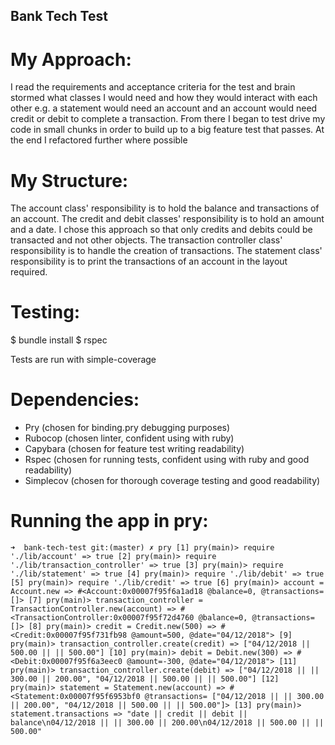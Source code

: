 ## Bank Tech Test

# My Approach:

I read the requirements and acceptance criteria for the test and brain stormed what classes I would need and how they would interact with each other e.g. a statement would need an account and an account would need credit or debit to complete a transaction. From there I began to test drive my code in small chunks in order to build up to a big feature test that passes. At the end I refactored further where possible

# My Structure:

The account class' responsibility is to hold the balance and transactions of an account. The credit and debit classes' responsibility is to hold an amount and a date. I chose this approach so that only credits and debits could be transacted and not other objects. The transaction controller class' responsibility is to handle the creation of transactions. The statement class' responsibility is to print the transactions of an account in the layout required.

# Testing:

$ bundle install
$ rspec

Tests are run with simple-coverage

# Dependencies:

- Pry (chosen for binding.pry debugging purposes)
- Rubocop (chosen linter, confident using with ruby)
- Capybara (chosen for feature test writing readability)
- Rspec (chosen for running tests, confident using with ruby and good readability)
- Simplecov (chosen for thorough coverage testing and good readability)

# Running the app in pry:

`➜  bank-tech-test git:(master) ✗ pry
[1] pry(main)> require './lib/account'
=> true
[2] pry(main)> require './lib/transaction_controller'
=> true
[3] pry(main)> require './lib/statement'
=> true
[4] pry(main)> require './lib/debit'
=> true
[5] pry(main)> require './lib/credit'
=> true
[6] pry(main)> account = Account.new
=> #<Account:0x00007f95f6a1ad18 @balance=0, @transactions=[]>
[7] pry(main)> transaction_controller = TransactionController.new(account)
=> #<TransactionController:0x00007f95f72d4760 @balance=0, @transactions=[]>
[8] pry(main)> credit = Credit.new(500)
=> #<Credit:0x00007f95f731fb98 @amount=500, @date="04/12/2018">
[9] pry(main)> transaction_controller.create(credit)
=> ["04/12/2018 || 500.00 || || 500.00"]
[10] pry(main)> debit = Debit.new(300)
=> #<Debit:0x00007f95f6a3eec0 @amount=-300, @date="04/12/2018">
[11] pry(main)> transaction_controller.create(debit)
=> ["04/12/2018 || || 300.00 || 200.00", "04/12/2018 || 500.00 || || 500.00"]
[12] pry(main)> statement = Statement.new(account)
=> #<Statement:0x00007f95f6953bf0
 @transactions=
  ["04/12/2018 || || 300.00 || 200.00", "04/12/2018 || 500.00 || || 500.00"]>
[13] pry(main)> statement.transactions
=> "date || credit || debit || balance\n04/12/2018 || || 300.00 || 200.00\n04/12/2018 || 500.00 || || 500.00"`

